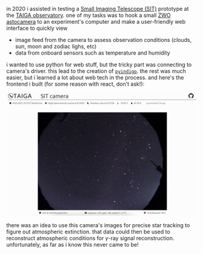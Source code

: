 in 2020 i assisted in testing a
[Small Imaging Telescope (SIT)](https://indico.cern.ch/event/981823/contributions/4295451/attachments/2249881/3816563/poster_521.pdf)
prototype at the [TAIGA observatory](https://taiga-experiment.info/). one of my tasks was to hook
a small [ZWO astocamera](https://astronomy-imaging-camera.com/product/asi120mm-s/) to an
experiment's computer and make a user-friendly web interface to quickly view
- image feed from the camera to assess observation conditions (clouds, sun, moon and zodiac lighs, etc)
- data from onboard sensors such as temperature and humidity

i wanted to use python for web stuff, but the tricky part was connecting to camera's driver. this lead
to the creation of [`pyindigo`](/projects/pyindigo). the rest was much easier, but i learned a lot about
web tech in the process. and here's the frontend i built (for some reason with react, don't ask!):

![sit telemetry service screenshot](media/sit-telemetry-web-interface.png)

there was an idea to use this camera's images for precise star tracking to figure out
atmospheric extinction. that data could then be used to reconstruct atmospheric conditions
for $\gamma$-ray signal reconstruction. unfortunately, as far as i know this never came to be!
